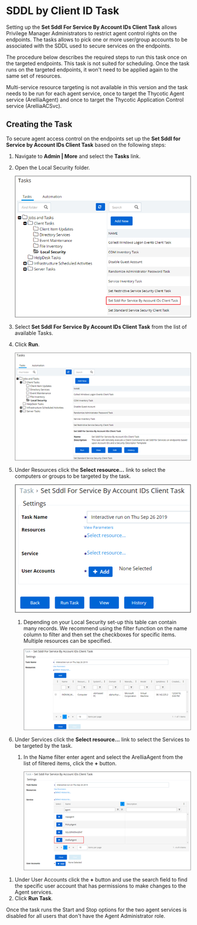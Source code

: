[title]: # (SDDL by Client ID)
[tags]: # (intro)
[priority]: # (6020)
# SDDL by Client ID Task

Setting up the __Set Sddl For Service By Account IDs Client Task__ allows Privilege Manager Administrators to restrict agent control rights on the endpoints. The tasks allows to pick one or more user/group accounts to be associated with the SDDL used to secure services on the endpoints.

The procedure below describes the required steps to run this task once on the targeted endpoints. This task is not suited for scheduling. Once the task runs on the targeted endpoints, it won't need to be applied again to the same set of resources.

Multi-service resource targeting is not available in this version and the task needs to be run for each agent service, once to target the Thycotic Agent service (ArelliaAgent) and once to target the Thycotic Application Control service (ArelliaACSvc).
<!-- TODO: delete this sentence once multi-service selection is in the product and remove commenting syntax on step 6.b below -->

## Creating the Task

To secure agent access control on the endpoints set up the __Set Sddl for Service by Account IDs Client Task__ based on the following steps:

1. Navigate to __Admin | More__ and select the __Tasks__ link.
1. Open the Local Security folder.

   ![Local Security Folder](images/sddl-client.png)
1. Select __Set Sddl For Service By Account IDs Client Task__ from the list of available Tasks.
1. Click __Run__.

   ![Local Security Folder](images/sddl-client-2.png)
1. Under Resources click the __Select resource...__ link to select the computers or groups to be targeted by the task.

   ![Local Security Folder](images/sddl-client-3.png)
   1. Depending on your Local Security set-up this table can contain many records. We recommend using the filter function on the name column to filter and then set the checkboxes for specific items. Multiple resources can be specified.

      ![Local Security Folder](images/sddl-client-4.png)

1. Under Services click the __Select resource...__ link to select the Services to be targeted by the task.
   1. In the Name filter enter agent and select the ArelliaAgent from the list of filtered items, click the __+__ button.

      ![Local Security Folder](images/sddl-client-6.png)
<!--   1. In the Name filter enter acs and select the ArelliaACSvc from the list of filtered items, click the __+__ button.

      ![Local Security Folder](images/sddl-client-5.png) -->
1. Under User Accounts click the __+__ button and use the search field to find the specific user account that has permissions to make changes to the Agent services. 
1. Click __Run Task__.

Once the task runs the Start and Stop options for the two agent services is disabled for all users that don't have the Agent Administrator role.
